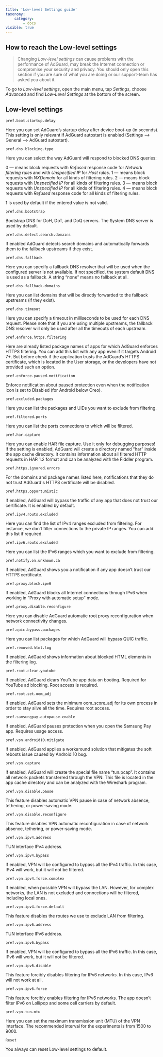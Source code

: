 ```yaml
---
title: 'Low-level Settings guide'
taxonomy:
    category:
        - docs
visible: true
---
```


## How to reach the Low-level settings
 
> Changing *Low-level settings* can cause problems with the performance of AdGuard, may break the Internet connection or compromise your security and privacy. You should only open this section if you are sure of what you are doing or our support-team has asked you about it.  
 
To go to *Low-level settings*, open the main menu, tap *Settings*, choose *Advanced* and find *Low-Level Settings* at the bottom of the screen.  
 
## Low-level settings
 
`pref.boot.startup.delay`

Here you can set AdGuard’s startup delay after device boot-up (in seconds). This setting is only relevant if AdGuard autostart is enabled (Settings —> General —> AdGuard autostart).
 
`pref.dns.blocking.type`

Here you can select the way AdGuard will respond to blocked DNS queries:

0 — means block requests with *Refused* response code for *Network filtering rules* and with *Unspecified IP* for *Host rules*.
1 — means block requests with *NXDomain* for all kinds of filtering rules.
2 — means block requests with *Unspecified IP* for all kinds of filtering rules.
3 — means block requests with *Unspecified IP* for all kinds of filtering rules.
4 — means block requests with *Refused* response code for all kinds of filtering rules.
 
1 is used by default if the entered value is not valid.
 
`pref.dns.bootstrap`

Bootstrap DNS for DoH, DoT, and DoQ servers. The System DNS server is used by default.
 
`pref.dns.detect.search.domains`

If enabled AdGuard detects search domains and automatically forwards them to the fallback upstreams if they exist. 
 
`pref.dns.fallback`

Here you can specify a fallback DNS resolver that will be used when the configured server is not available. If not specified, the system default DNS is used as a fallback. A string “none” means no fallback at all.
 

`pref.dns.fallback.domains`

Here you can list domains that will be directly forwarded to the fallback upstreams (if they exist).
 
`pref.dns.timeout`

Here you can specify a timeout in milliseconds to be used for each DNS request. Please note that if you are using multiple upstreams, the fallback DNS resolver will only be used after all the timeouts of each upstream. 
 
`pref.enforce.https.filtering`

Here are already listed package names of apps for which AdGuard enforces HTTPS filtering. You can add this list with any app even if it targets Android 7+. But before check if the application trusts the AdGuard’s HTTPS certificate, which is located in the User storage, or the developers have not provided such an option.  
 
`pref.enforce.paused.notification`

Enforce notification about paused protection even when the notification icon is set to Disabled (for Android below Oreo).
 
`pref.excluded.packages`

Here you can list the packages and UIDs you want to exclude from filtering.
 
`pref.filtered.ports`

Here you can list the ports connections to which will be filtered.
 
`pref.har.capture`

Here you can enable HAR file capture. Use it only for debugging purposes! If the setting is enabled, AdGuard will create a directory named “har” inside the app cache directory. It contains information about all filtered HTTP requests in HAR 1.2 format and can be analyzed with the Fiddler program.
 
`pref.https.ignored.errors`

For the domains and package names listed here, notifications that they do not trust AdGuard's HTTPS certificate will be disabled.
 
`pref.https.opportunistic`

If enabled, AdGuard will bypass the traffic of any app that does not trust our certificate. It is enabled by default.
 
`pref.ipv4.routs.excluded`

Here you can find the list of IPv4 ranges excluded from filtering. For instance, we don’t filter connections to the private IP ranges. You can add this list if required.
 
`pref.ipv6.routs.excluded`

Here you can list the IPv6 ranges which you want to exclude from filtering.
 
`pref.notify.on.unknown.ca`

If enabled, AdGuard shows you a notification if any app doesn’t trust our HTTPS certificate.
 
`pref.proxy.block.ipv6`

If enabled, AdGuard blocks all Internet connections through IPv6 when working in “Proxy with automatic setup” mode.
 
`pref.proxy.disable.reconfigure`

Here you can disable AdGuard automatic root proxy reconfiguration when network connectivity changes.
 
`pref.quic.bypass.packages`

Here you can list packages for which AdGuard will bypass QUIC traffic.
 
`pref.removed.html.log`

If enabled, AdGuard shows information about blocked HTML elements in the filtering log.
 
`pref.root.clear.youtube`

If enabled, AdGuard clears YouTube app data on booting. Required for YouTube ad blocking. Root access is required.
 
`pref.root.set.oom_adj`

If enabled, AdGuard sets the minimum oom_score_adj for its own process in order to stay alive all the time. Requires root access.
 
`pref.samsungpay.autopause.enable`

If enabled, AdGuard pauses protection when you open the Samsung Pay app. Requires usage access.
 
`pref.vpn.android10.mitigate`

If enabled, AdGuard applies a workaround solution that mitigates the soft reboots issue caused by Android 10 bug.
 
`pref.vpn.capture`

If enabled, AdGuard will create the special file name “tun.pcap”. It contains all network packets transferred through the VPN. This file is located in the app cache directory and can be analyzed with the Wireshark program.
 
`pref.vpn.disable.pause`

This feature disables automatic VPN pause in case of network absence, tethering, or power-saving mode.
 
`pref.vpn.disable.reconfigure`

This feature disables VPN automatic reconfiguration in case of network absence, tethering, or power-saving mode.

`pref.vpn.ipv4.address`

TUN interface IPv4 address.
 
`pref.vpn.ipv4.bypass`

If enabled, VPN will be configured to bypass all the IPv4 traffic. In this case, IPv4 will work, but it will not be filtered.
 
`pref.vpn.ipv4.force.complex`

If enabled, when possible VPN will bypass the LAN. However, for complex networks, the LAN is not excluded and connections will be filtered, including local ones.
 
`pref.vpn.ipv4.force.default`

This feature disables the routes we use to exclude LAN from filtering.
 
`pref.vpn.ipv6.address`

TUN interface IPv6 address.
 
`pref.vpn.ipv6.bypass`

If enabled, VPN will be configured to bypass all the IPv6 traffic. In this case, IPv6 will work, but it will not be filtered.
 
`pref.vpn.ipv6.disable`

This feature forcibly disables filtering for IPv6 networks. In this case, IPv6 will not work at all.
 
`pref.vpn.ipv6.force`

This feature forcibly enables filtering for IPv6 networks. The app doesn’t filter IPv6 on Lollipop and some cell carriers by default.
 
`pref.vpn.tun.mtu`

Here you can set the maximum transmission unit (MTU) of the VPN interface. The recommended interval for the experiments is from 1500 to 9000.
 
`Reset`

You always can reset Low-level settings to default.
